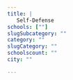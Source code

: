 ```yaml
---
title: |
   Self-Defense
schools: [""]
slugSubcategory: ""
category: ""
slugCategory: ""
schoolscount: ""
city: ""

---
```


